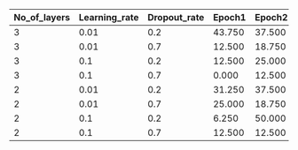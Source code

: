 | No_of_layers | Learning_rate | Dropout_rate | Epoch1 | Epoch2 | Epoch3 | Epoch4 | Epoch5 | Mean_acc | Std_dev |
|--------------|---------------|--------------|--------|--------|--------|--------|--------|----------|---------|
| 3            | 0.01          | 0.2          | 43.750 | 37.500 | 56.250 | 62.500 | 75.000 | 55.000   | 14.922  |
| 3            | 0.01          | 0.7          | 12.500 | 18.750 | 37.500 | 31.250 | 37.500 | 27.500   | 11.354  |
| 3            | 0.1           | 0.2          | 12.500 | 25.000 | 43.750 | 56.250 | 43.750 | 36.250   | 17.343  |
| 3            | 0.1           | 0.7          | 0.000  | 12.500 | 6.250  | 25.000 | 18.750 | 12.500   | 9.882   |
| 2            | 0.01          | 0.2          | 31.250 | 37.500 | 25.000 | 43.750 | 18.750 | 31.250   | 9.882   |
| 2            | 0.01          | 0.7          | 25.000 | 18.750 | 25.000 | 6.250  | 31.250 | 21.250   | 9.479   |
| 2            | 0.1           | 0.2          | 6.250  | 50.000 | 31.250 | 37.500 | 18.750 | 28.750   | 16.887  |
| 2            | 0.1           | 0.7          | 12.500 | 12.500 | 12.500 | 12.500 | 18.750 | 13.750   | 2.795   |